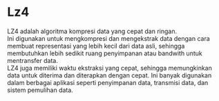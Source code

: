 # Lz4

LZ4 adalah algoritma kompresi data yang cepat dan ringan.
<br>
Ini digunakan untuk mengkompresi dan mengekstrak data dengan cara membuat representasi yang lebih kecil dari data asli, sehingga membutuhkan lebih sedikit ruang penyimpanan atau bandwith untuk mentransfer data.
<br>
LZ4 juga memiliki waktu ekstraksi yang cepat, sehingga memungkinkan data untuk diterima dan diterapkan dengan cepat. Ini banyak digunakan dalam berbagai aplikasi seperti penyimpanan data, transmisi data, dan sistem pemulihan data.
